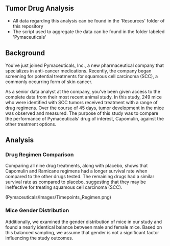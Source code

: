 ## Tumor Drug Analysis
- All data regarding this analysis can be found in the 'Resources' folder of this repository
- The script used to aggregate the data can be found in the folder labeled 'Pymaceuticals'

## Background
You've just joined Pymaceuticals, Inc., a new pharmaceutical company that specializes in anti-cancer medications. Recently, the company began screening for potential treatments for squamous cell carcinoma (SCC), a commonly occurring form of skin cancer.

As a senior data analyst at the company, you've been given access to the complete data from their most recent animal study. In this study, 249 mice who were identified with SCC tumors received treatment with a range of drug regimens. Over the course of 45 days, tumor development in the mice was observed and measured. The purpose of this study was to compare the performance of Pymaceuticals’ drug of interest, Capomulin, against the other treatment options.

## Analysis

### Drug Regimen Comparison
Comparing all nine drug treatments, along with placebo, shows that Capomulin and Ramicane regimens had a longer survival rate when compared to the other drugs tested.  The remaining drugs had a similar survival rate as compared to placebo, suggesting that they may be ineffective for treating squamous cell carcinoma (SCC).

(Pymaceuticals/Images/Timepoints_Regimen.png)

### Mice Gender Distribution
Additionally, we examined the gender distribution of mice in our study and found a nearly identical balance between male and female mice. Based on this balanced sampling, we assume that gender is not a significant factor influencing the study outcomes.

